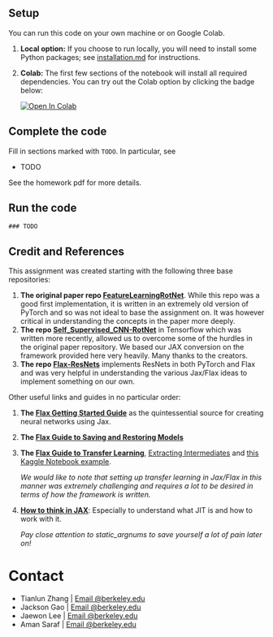 ## Setup

You can run this code on your own machine or on Google Colab. 

1. **Local option:** If you choose to run locally, you will need to install some Python packages; see [installation.md](installation.md) for instructions.
2. **Colab:** The first few sections of the notebook will install all required dependencies. You can try out the Colab option by clicking the badge below:

    [![Open In Colab](https://colab.research.google.com/assets/colab-badge.svg)](https://colab.research.google.com/github/berkeleydeeprlcourse/homework_fall2022/blob/master/hw1/cs285/scripts/run_hw1.ipynb)

## Complete the code

Fill in sections marked with `TODO`. In particular, see
 - TODO

See the homework pdf for more details.

## Run the code

    ### TODO

## Credit and References
This assignment was created starting with the following three base repositories:

1.  **The original paper repo [FeatureLearningRotNet](https://github.com/gidariss/FeatureLearningRotNet)**. While this repo was a good first implementation, it is written in an extremely old version of PyTorch and so was not ideal to base the assignment on. It was however critical in understanding the concepts in the paper more deeply.
2.  **The repo [Self_Supervised_CNN-RotNet](https://github.com/Poulinakis-Konstantinos/Self_Supervised_CNN-RotNet)** in Tensorflow which was written more recently, allowed us to overcome some of the hurdles in the original paper repository. We based our JAX conversion on the framework provided here very heavily. Many thanks to the creators.
3.  **The repo [Flax-ResNets](https://github.com/fattorib/Flax-ResNets)** implements ResNets in both PyTorch and Flax and was very helpful in understanding the various Jax/Flax ideas to implement something on our own.

Other useful links and guides in no particular order:
1. **The [Flax Getting Started Guide](https://flax.readthedocs.io/en/latest/getting_started.html)** as the quintessential source for creating neural networks using Jax.
2. **The [Flax Guide to Saving and Restoring Models](https://flax.readthedocs.io/en/latest/guides/use_checkpointing.html)**
3. **The [Flax Guide to Transfer Learning](https://flax.readthedocs.io/en/latest/guides/transfer_learning.html)**, [Extracting Intermediates](https://flax.readthedocs.io/en/latest/guides/extracting_intermediates.html) and [this Kaggle Notebook example](https://www.kaggle.com/code/yashvi/transfer-learning-using-jax-flax/notebook). 

    *We would like to note that setting up transfer learning in Jax/Flax in this manner was extremely challenging and requires a lot to be desired in terms of how the framework is written.*
4. **[How to think in JAX](https://jax.readthedocs.io/en/latest/notebooks/thinking_in_jax.html)**: Especially to understand what JIT is and how to work with it. 

    *Pay close attention to static_argnums to save yourself a lot of pain later on!*

# Contact
* Tianlun Zhang | [Email @berkeley.edu](mailto:ztl1998@berkeley.edu)
* Jackson Gao | [Email @berkeley.edu](mailto:xgao@berkeley.edu)
* Jaewon Lee | [Email @berkeley.edu](mailto:jwonlee@berkeley.edu)
* Aman Saraf | [Email @berkeley.edu](mailto:aman_saraf@berkeley.edu)
